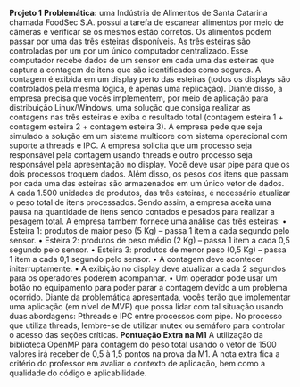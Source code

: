 **Projeto 1**
**Problemática:** uma Indústria de Alimentos de Santa Catarina chamada FoodSec S.A. possui a
tarefa de escanear alimentos por meio de câmeras e verificar se os mesmos estão corretos. Os
alimentos podem passar por uma das três esteiras disponíveis. As três esteiras são controladas
por um por um único computador centralizado. Esse computador recebe dados de um sensor
em cada uma das esteiras que captura a contagem de itens que são identificados como
seguros. A contagem é exibida em um display perto das esteiras (todos os displays são
controlados pela mesma lógica, é apenas uma replicação).
Diante disso, a empresa precisa que vocês implementem, por meio de aplicação para
distribuição Linux/Windows, uma solução que consiga realizar as contagens nas três esteiras e
exiba o resultado total (contagem esteira 1 + contagem esteira 2 + contagem esteira 3). A
empresa pede que seja simulado a solução em um sistema multicore com sistema operacional
com suporte a threads e IPC. A empresa solicita que um processo seja responsável pela
contagem usando threads e outro processo seja responsável pela apresentação no display.
Você deve usar pipe para que os dois processos troquem dados.
Além disso, os pesos dos itens que passam por cada uma das esteiras são armazenados em
um único vetor de dados. A cada 1.500 unidades de produtos, das três esteiras, é necessário
atualizar o peso total de itens processados. Sendo assim, a empresa aceita uma pausa na
quantidade de itens sendo contados e pesados para realizar a pesagem total.
A empresa também fornece uma análise das três esteiras:
• Esteira 1: produtos de maior peso (5 Kg) – passa 1 item a cada segundo pelo sensor.
• Esteira 2: produtos de peso médio (2 Kg) – passa 1 item a cada 0,5 segundo pelo sensor.
• Esteira 3: produtos de menor peso (0,5 Kg) – passa 1 item a cada 0,1 segundo pelo
sensor.
• A contagem deve acontecer initerruptamente.
• A exibição no display deve atualizar a cada 2 segundos para os operadores poderem
acompanhar.
• Um operador pode usar um botão no equipamento para poder parar a contagem devido
a um problema ocorrido.
Diante da problemática apresentada, vocês terão que implementar uma aplicação (em nível de
MVP) que possa lidar com tal situação usando duas abordagens: Pthreads e IPC entre
processos com pipe. No processo que utiliza threads, lembre-se de utilizar mutex ou semáforo
para controlar o acesso das seções críticas.
**Pontuação Extra na M1**
A utilização da biblioteca OpenMP para contagem do peso total usando o vetor de 1500 valores
irá receber de 0,5 à 1,5 pontos na prova da M1. A nota extra fica a critério do professor em
avaliar o contexto de aplicação, bem como a qualidade do código e aplicabilidade.
